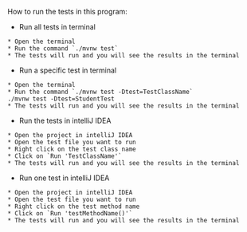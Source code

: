 
How to run the tests in this program:


* Run all tests in terminal
```
* Open the terminal
* Run the command `./mvnw test` 
* The tests will run and you will see the results in the terminal
```

* Run a specific test in terminal
```
* Open the terminal
* Run the command `./mvnw test -Dtest=TestClassName`
./mvnw test -Dtest=StudentTest
* The tests will run and you will see the results in the terminal
```

* Run the tests in intelliJ IDEA
```
* Open the project in intelliJ IDEA
* Open the test file you want to run
* Right click on the test class name
* Click on `Run 'TestClassName'`
* The tests will run and you will see the results in the terminal
```

* Run one test in intelliJ IDEA
```
* Open the project in intelliJ IDEA
* Open the test file you want to run
* Right click on the test method name
* Click on `Run 'testMethodName()'`
* The tests will run and you will see the results in the terminal
```

  